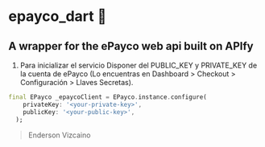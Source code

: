 # epayco_dart 🚧

## A wrapper for the ePayco web api built on APIfy

1. Para inicializar el servicio
Disponer del PUBLIC_KEY y PRIVATE_KEY de la cuenta de ePayco (Lo encuentras en Dashboard > Checkout > Configuración > Llaves Secretas).

```dart
final EPayco _epaycoClient = EPayco.instance.configure(
    privateKey: '<your-private-key>',
    publicKey: '<your-public-key>',
  );
```

> Enderson Vizcaino 